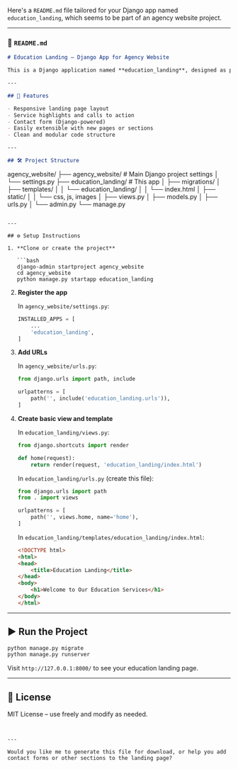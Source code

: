 Here's a `README.md` file tailored for your Django app named `education_landing`, which seems to be part of an agency website project.

---

### 📄 `README.md`

```markdown
# Education Landing – Django App for Agency Website

This is a Django application named **education_landing**, designed as part of the `agency_website` project. It serves as a landing page for educational services, offering an engaging, responsive frontend backed by Django's powerful backend capabilities.

---

## 🚀 Features

- Responsive landing page layout
- Service highlights and calls to action
- Contact form (Django-powered)
- Easily extensible with new pages or sections
- Clean and modular code structure

---

## 🛠️ Project Structure

```

agency\_website/
├── agency\_website/       # Main Django project settings
│   └── settings.py
├── education\_landing/    # This app
│   ├── migrations/
│   ├── templates/
│   │   └── education\_landing/
│   │       └── index.html
│   ├── static/
│   │   └── css, js, images
│   ├── views.py
│   ├── models.py
│   ├── urls.py
│   └── admin.py
└── manage.py

````

---

## ⚙️ Setup Instructions

1. **Clone or create the project**

   ```bash
   django-admin startproject agency_website
   cd agency_website
   python manage.py startapp education_landing
````

2. **Register the app**

   In `agency_website/settings.py`:

   ```python
   INSTALLED_APPS = [
       ...
       'education_landing',
   ]
   ```

3. **Add URLs**

   In `agency_website/urls.py`:

   ```python
   from django.urls import path, include

   urlpatterns = [
       path('', include('education_landing.urls')),
   ]
   ```

4. **Create basic view and template**

   In `education_landing/views.py`:

   ```python
   from django.shortcuts import render

   def home(request):
       return render(request, 'education_landing/index.html')
   ```

   In `education_landing/urls.py` (create this file):

   ```python
   from django.urls import path
   from . import views

   urlpatterns = [
       path('', views.home, name='home'),
   ]
   ```

   In `education_landing/templates/education_landing/index.html`:

   ```html
   <!DOCTYPE html>
   <html>
   <head>
       <title>Education Landing</title>
   </head>
   <body>
       <h1>Welcome to Our Education Services</h1>
   </body>
   </html>
   ```

---

## ▶️ Run the Project

```bash
python manage.py migrate
python manage.py runserver
```

Visit `http://127.0.0.1:8000/` to see your education landing page.

---

## 📌 License

MIT License – use freely and modify as needed.

```


---

Would you like me to generate this file for download, or help you add contact forms or other sections to the landing page?
```
